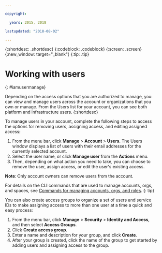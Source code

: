 ```yaml
---

copyright:

  years: 2015, 2018

lastupdated: "2018-08-02"

---
```


{:shortdesc: .shortdesc}
{:codeblock: .codeblock}
{:screen: .screen}
{:new_window: target="_blank"}
{:tip: .tip}

# Working with users
{: #iamusermanage}

Depending on the access options that you are authorized to manage, you can view and manage users across the account or organizations that you own or manage. From the Users list for your account, you can see both platform and infrastructure users.
{:shortdesc}

To manage users in your account, complete the following steps to access the options for removing users, assigning access, and editing assigned access:

1. From the menu bar, click **Manage** &gt; **Account** &gt; **Users**. The Users window displays a list of users with their email addresses for the currently selected account.
2. Select the user name, or click **Manage user** from the **Actions** menu.
3. Then, depending on what action you need to take, you can choose to remove the user, assign access, or edit the user's existing access.

**Note**: Only account owners can remove users from the account.

For details on the CLI commands that are used to manage accounts, orgs, and spaces, see [Commands for managing accounts, orgs, and roles](/docs/cli/reference/ibmcloud/cli_acct_org_role.html#commands-for-managing-accounts-orgs-and-roles).
{: tip}

You can also create access groups to organize a set of users and service IDs to make assigning access to more than one user at a time a quick and easy process:

1. From the menu bar, click **Manage** &gt; **Security** &gt; **Identity and Access**, and then select **Access Groups**.
2. Click **Create access group**.
3. Enter a name and description for your group, and click **Create**.
4. After your group is created, click the name of the group to get started by adding users and assigning access to the group.

